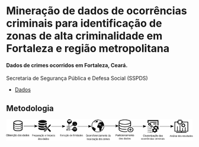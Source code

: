 # Mineração de dados de ocorrências criminais para identificação de zonas de alta criminalidade em Fortaleza e região metropolitana

#### Dados de crimes ocorridos em Fortaleza, Ceará.
Secretaria de Segurança Pública e Defesa Social (SSPDS)
* [Dados](http://www.sspds.ce.gov.br/noticiaDetalhada.do?tipoPortal=1&codNoticia=2142&titulo=Reportagens&action=detail)


## Metodologia
![Metodologia](https://github.com/netodeolino/TCC/blob/master/TCC%2002/Imgs/metodologia.png?raw=true)
